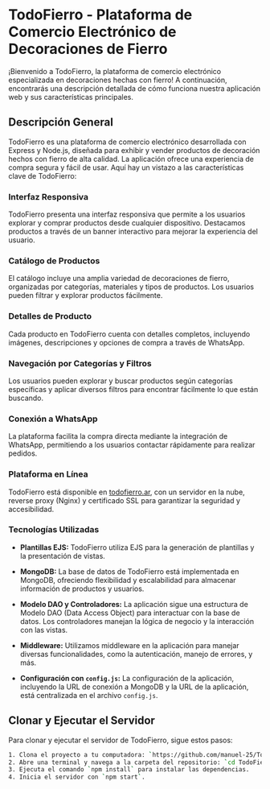 # TodoFierro - Plataforma de Comercio Electrónico de Decoraciones de Fierro

¡Bienvenido a TodoFierro, la plataforma de comercio electrónico especializada en decoraciones hechas con fierro! A continuación, encontrarás una descripción detallada de cómo funciona nuestra aplicación web y sus características principales.

## Descripción General

TodoFierro es una plataforma de comercio electrónico desarrollada con Express y Node.js, diseñada para exhibir y vender productos de decoración hechos con fierro de alta calidad. La aplicación ofrece una experiencia de compra segura y fácil de usar. Aquí hay un vistazo a las características clave de TodoFierro:

### Interfaz Responsiva

TodoFierro presenta una interfaz responsiva que permite a los usuarios explorar y comprar productos desde cualquier dispositivo. Destacamos productos a través de un banner interactivo para mejorar la experiencia del usuario.

### Catálogo de Productos

El catálogo incluye una amplia variedad de decoraciones de fierro, organizadas por categorías, materiales y tipos de productos. Los usuarios pueden filtrar y explorar productos fácilmente.

### Detalles de Producto

Cada producto en TodoFierro cuenta con detalles completos, incluyendo imágenes, descripciones y opciones de compra a través de WhatsApp.

### Navegación por Categorías y Filtros

Los usuarios pueden explorar y buscar productos según categorías específicas y aplicar diversos filtros para encontrar fácilmente lo que están buscando.

### Conexión a WhatsApp

La plataforma facilita la compra directa mediante la integración de WhatsApp, permitiendo a los usuarios contactar rápidamente para realizar pedidos.

### Plataforma en Línea

TodoFierro está disponible en [todofierro.ar](https://todofierro.ar), con un servidor en la nube, reverse proxy (Nginx) y certificado SSL para garantizar la seguridad y accesibilidad.

### Tecnologías Utilizadas

- **Plantillas EJS:** TodoFierro utiliza EJS para la generación de plantillas y la presentación de vistas.

- **MongoDB:** La base de datos de TodoFierro está implementada en MongoDB, ofreciendo flexibilidad y escalabilidad para almacenar información de productos y usuarios.

- **Modelo DAO y Controladores:** La aplicación sigue una estructura de Modelo DAO (Data Access Object) para interactuar con la base de datos. Los controladores manejan la lógica de negocio y la interacción con las vistas.

- **Middleware:** Utilizamos middleware en la aplicación para manejar diversas funcionalidades, como la autenticación, manejo de errores, y más.

- **Configuración con `config.js`:** La configuración de la aplicación, incluyendo la URL de conexión a MongoDB y la URL de la aplicación, está centralizada en el archivo `config.js`.

## Clonar y Ejecutar el Servidor

Para clonar y ejecutar el servidor de TodoFierro, sigue estos pasos:

```bash
1. Clona el proyecto a tu computadora: `https://github.com/manuel-25/TodoFierro.git`
2. Abre una terminal y navega a la carpeta del repositorio: `cd TodoFierro`
3. Ejecuta el comando `npm install` para instalar las dependencias.
4. Inicia el servidor con `npm start`.
